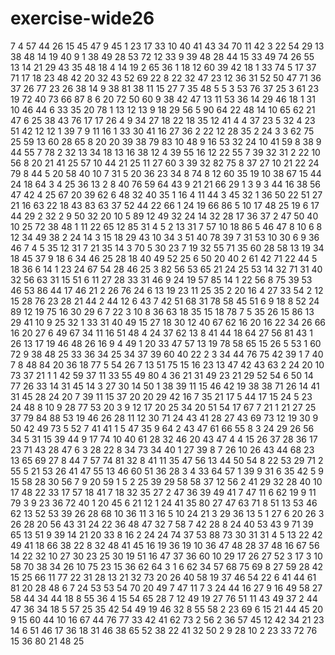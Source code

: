 # exercise-wide26
7
4
57
44
26
15
45
47
9
45
1
23
17
33
10
40
41
43
34
70
11
42
3
22
54
29
13
38
48
14
19
40
9
1
38
49
28
53
72
12
33
9
39
48
28
44
15
33
49
74
26
55
13
14
21
29
43
35
48
18
4
14
19
2
65
36
1
18
12
60
39
42
18
1
33
74
5
17
37
71
17
18
23
48
42
20
32
43
52
69
22
8
22
32
47
23
12
36
31
52
50
47
71
36
37
26
77
23
26
38
14
9
38
81
38
11
15
27
7
35
48
5
5
3
53
76
37
25
3
61
23
19
72
40
73
66
87
8
6
20
72
50
60
9
38
42
47
13
11
53
36
14
29
46
18
1
31
10
46
44
6
33
35
20
78
1
13
12
13
9
18
29
56
5
90
64
22
48
14
10
65
62
21
47
6
25
38
43
76
17
17
26
4
9
34
27
18
22
18
35
12
41
4
4
37
23
5
32
4
23
51
42
12
12
1
39
7
9
11
16
1
33
30
41
16
27
36
2
22
12
28
35
2
24
3
3
62
75
25
59
13
60
28
65
8
20
20
39
38
79
83
10
48
9
16
53
32
24
10
41
59
8
38
9
44
55
7
78
2
32
13
34
18
13
16
38
12
4
39
55
16
12
22
55
7
39
32
31
2
22
10
56
8
20
21
41
25
57
10
44
21
25
11
27
60
3
39
32
82
75
8
37
27
10
21
22
24
79
8
44
5
20
58
40
10
7
31
5
20
36
23
34
8
74
8
12
60
35
19
10
38
67
15
44
24
18
64
3
4
25
36
13
2
8
40
76
59
64
43
9
21
21
66
29
1
3
9
3
44
16
38
56
47
42
4
25
67
20
39
62
6
48
32
40
35
1
16
4
11
44
3
45
32
1
36
50
22
51
27
21
16
63
22
18
43
83
63
37
52
44
22
66
1
24
19
66
86
5
10
17
48
25
19
6
17
44
29
2
32
2
9
50
32
20
10
5
89
12
49
32
24
14
32
28
17
36
37
2
47
50
40
10
25
72
38
48
1
11
22
65
12
85
31
4
5
2
13
31
7
57
10
18
86
5
46
47
8
10
6
8
12
34
49
38
2
24
14
3
15
18
29
43
10
34
3
51
40
78
39
7
31
53
10
30
6
9
36
46
7
4
5
35
12
31
7
21
35
14
3
70
5
30
23
7
19
32
55
71
35
60
28
58
13
19
34
18
45
37
9
18
6
34
46
25
28
18
40
49
52
25
6
50
20
40
2
61
42
71
22
44
5
18
36
6
14
1
23
24
67
54
28
46
25
3
82
56
53
65
21
24
25
53
14
32
71
31
40
32
56
63
31
15
51
6
11
27
28
33
31
46
9
24
19
57
85
14
1
22
56
8
75
39
53
46
53
86
44
17
46
21
2
26
76
24
6
13
19
23
11
25
35
2
20
16
4
27
33
54
2
12
15
28
76
23
28
21
44
2
44
12
6
43
7
42
51
68
31
78
58
45
51
6
9
18
8
52
24
89
12
19
75
16
30
29
6
7
22
3
10
8
36
63
18
35
15
18
78
7
5
35
26
15
86
13
29
41
10
9
25
32
1
33
31
40
49
15
27
18
30
12
40
67
62
16
20
16
22
34
26
66
16
20
27
6
49
67
34
11
16
51
48
4
24
37
62
13
8
41
44
18
64
27
56
81
43
1
26
13
17
19
46
48
26
16
9
4
49
1
20
33
47
57
13
19
78
58
65
15
26
5
53
1
60
72
9
38
48
25
33
36
34
25
34
37
39
60
40
22
2
3
34
44
76
75
42
39
1
7
40
7
8
48
84
20
36
18
77
5
54
26
7
13
51
75
15
16
23
13
47
42
43
63
2
24
20
10
73
37
21
1
1
42
59
37
11
33
55
49
80
4
36
21
31
49
23
21
29
52
54
6
50
14
77
26
33
14
31
45
14
3
27
30
14
50
1
38
39
11
15
46
42
19
38
38
71
26
14
41
31
45
28
24
20
7
39
11
15
37
20
20
29
42
16
7
35
21
17
5
44
17
15
24
5
23
24
48
8
10
9
28
77
53
20
3
9
12
17
20
25
34
20
51
54
17
67
7
21
1
21
27
25
37
79
84
88
53
19
46
26
28
11
12
30
71
24
43
41
28
27
43
69
73
12
19
30
9
50
42
49
73
5
52
7
41
41
1
5
47
35
9
64
2
43
47
61
66
55
8
3
24
29
26
56
34
5
31
15
39
44
9
17
74
10
40
61
28
32
46
20
43
47
4
4
15
26
37
28
36
17
23
71
43
28
47
6
3
28
22
8
34
73
34
40
1
27
39
8
7
26
10
26
43
44
68
23
13
65
69
27
8
44
7
57
74
81
32
8
41
11
35
47
56
13
44
50
54
8
22
53
29
71
2
55
5
21
53
26
41
47
55
13
46
60
51
36
28
3
4
33
64
57
1
39
9
31
6
35
42
5
9
15
58
28
30
56
7
9
20
59
1
5
2
25
39
29
58
58
37
12
56
2
41
29
32
28
40
10
17
48
22
33
17
57
18
41
7
18
32
35
27
2
47
36
39
49
41
7
47
11
6
62
19
9
11
79
3
9
23
36
72
40
1
20
45
6
21
12
1
24
41
35
80
27
47
63
71
8
51
13
53
46
62
13
52
53
39
26
28
68
10
36
11
3
16
5
10
24
21
3
29
36
13
5
1
27
6
20
26
3
26
28
20
56
43
31
24
22
36
48
47
32
7
58
7
42
28
8
24
40
53
43
9
71
39
65
13
51
9
39
14
21
20
33
8
16
2
24
24
74
37
53
88
73
30
31
31
4
5
13
22
42
49
41
18
66
38
22
8
32
48
41
45
16
19
36
19
10
36
47
48
28
37
48
16
67
56
14
22
32
10
27
30
23
25
30
19
51
16
47
37
36
60
10
29
17
26
27
52
3
17
3
10
58
70
38
34
26
10
75
23
15
36
62
64
3
1
6
62
34
57
68
75
69
8
27
59
28
42
15
25
66
11
77
22
31
28
13
21
32
73
20
26
40
58
19
37
46
54
22
6
41
44
61
81
20
28
48
6
7
24
53
53
54
70
20
49
7
47
11
7
3
24
44
16
27
9
16
49
58
27
58
44
34
44
18
8
55
36
4
15
54
65
28
7
12
49
19
27
76
51
11
43
49
37
2
44
47
36
34
18
5
57
25
35
42
54
49
19
46
32
8
55
58
2
23
69
6
15
21
44
45
20
9
15
60
44
10
16
67
44
76
77
33
42
41
62
73
2
56
2
36
57
45
12
42
34
21
23
14
6
51
46
17
36
18
31
46
38
65
52
38
22
41
32
50
2
9
28
10
2
23
33
72
76
15
36
80
21
48
25

